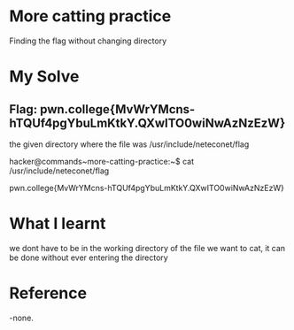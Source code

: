 # More catting practice

Finding the flag without changing directory

# My Solve

## Flag: pwn.college{MvWrYMcns-hTQUf4pgYbuLmKtkY.QXwITO0wiNwAzNzEzW}

the given directory where the file was /usr/include/neteconet/flag

hacker@commands~more-catting-practice:~$ cat /usr/include/neteconet/flag

pwn.college{MvWrYMcns-hTQUf4pgYbuLmKtkY.QXwITO0wiNwAzNzEzW}

# What I learnt

we dont have to be in the working directory of the file we want to cat, it can be done without ever entering the directory

# Reference

-none.
